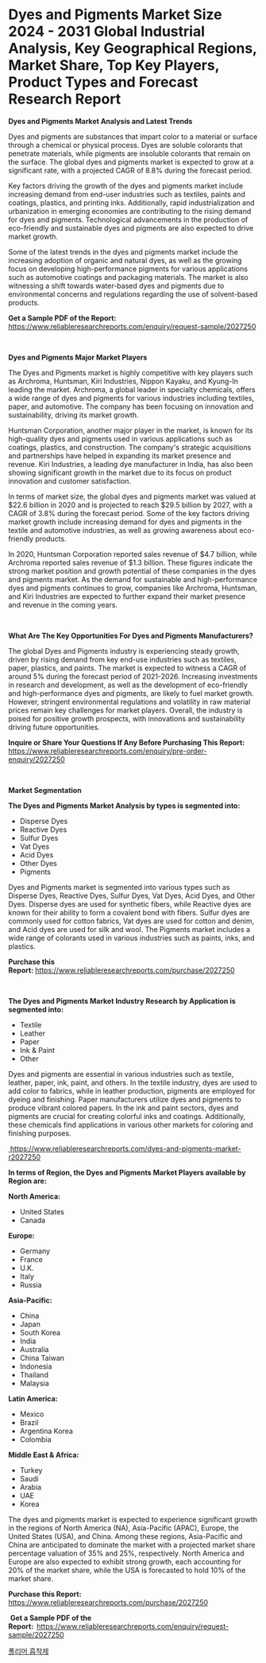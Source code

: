 <p><h1>Dyes and Pigments Market Size 2024 - 2031 Global Industrial Analysis, Key Geographical Regions, Market Share, Top Key Players, Product Types and Forecast Research Report</h1></p><p><strong>Dyes and Pigments Market Analysis and Latest Trends</strong></p>
<p><p>Dyes and pigments are substances that impart color to a material or surface through a chemical or physical process. Dyes are soluble colorants that penetrate materials, while pigments are insoluble colorants that remain on the surface. The global dyes and pigments market is expected to grow at a significant rate, with a projected CAGR of 8.8% during the forecast period.</p><p>Key factors driving the growth of the dyes and pigments market include increasing demand from end-user industries such as textiles, paints and coatings, plastics, and printing inks. Additionally, rapid industrialization and urbanization in emerging economies are contributing to the rising demand for dyes and pigments. Technological advancements in the production of eco-friendly and sustainable dyes and pigments are also expected to drive market growth.</p><p>Some of the latest trends in the dyes and pigments market include the increasing adoption of organic and natural dyes, as well as the growing focus on developing high-performance pigments for various applications such as automotive coatings and packaging materials. The market is also witnessing a shift towards water-based dyes and pigments due to environmental concerns and regulations regarding the use of solvent-based products.</p></p>
<p><strong>Get a Sample PDF of the Report:&nbsp;</strong> <a href="https://www.reliableresearchreports.com/enquiry/request-sample/2027250">https://www.reliableresearchreports.com/enquiry/request-sample/2027250</a></p>
<p>&nbsp;</p>
<p><strong>Dyes and Pigments Major Market Players</strong></p>
<p><p>The Dyes and Pigments market is highly competitive with key players such as Archroma, Huntsman, Kiri Industries, Nippon Kayaku, and Kyung-In leading the market. Archroma, a global leader in specialty chemicals, offers a wide range of dyes and pigments for various industries including textiles, paper, and automotive. The company has been focusing on innovation and sustainability, driving its market growth. </p><p>Huntsman Corporation, another major player in the market, is known for its high-quality dyes and pigments used in various applications such as coatings, plastics, and construction. The company's strategic acquisitions and partnerships have helped in expanding its market presence and revenue. Kiri Industries, a leading dye manufacturer in India, has also been showing significant growth in the market due to its focus on product innovation and customer satisfaction.</p><p>In terms of market size, the global dyes and pigments market was valued at $22.6 billion in 2020 and is projected to reach $29.5 billion by 2027, with a CAGR of 3.8% during the forecast period. Some of the key factors driving market growth include increasing demand for dyes and pigments in the textile and automotive industries, as well as growing awareness about eco-friendly products.</p><p>In 2020, Huntsman Corporation reported sales revenue of $4.7 billion, while Archroma reported sales revenue of $1.3 billion. These figures indicate the strong market position and growth potential of these companies in the dyes and pigments market. As the demand for sustainable and high-performance dyes and pigments continues to grow, companies like Archroma, Huntsman, and Kiri Industries are expected to further expand their market presence and revenue in the coming years.</p></p>
<p>&nbsp;</p>
<p><strong>What Are The Key Opportunities For Dyes and Pigments Manufacturers?</strong></p>
<p><p>The global Dyes and Pigments industry is experiencing steady growth, driven by rising demand from key end-use industries such as textiles, paper, plastics, and paints. The market is expected to witness a CAGR of around 5% during the forecast period of 2021-2026. Increasing investments in research and development, as well as the development of eco-friendly and high-performance dyes and pigments, are likely to fuel market growth. However, stringent environmental regulations and volatility in raw material prices remain key challenges for market players. Overall, the industry is poised for positive growth prospects, with innovations and sustainability driving future opportunities.</p></p>
<p><strong>Inquire or Share Your Questions If Any Before Purchasing This Report:</strong> <a href="https://www.reliableresearchreports.com/enquiry/pre-order-enquiry/2027250">https://www.reliableresearchreports.com/enquiry/pre-order-enquiry/2027250</a></p>
<p>&nbsp;</p>
<p><strong>Market Segmentation</strong></p>
<p><strong>The Dyes and Pigments Market Analysis by types is segmented into:</strong></p>
<p><ul><li>Disperse Dyes</li><li>Reactive Dyes</li><li>Sulfur Dyes</li><li>Vat Dyes</li><li>Acid Dyes</li><li>Other Dyes</li><li>Pigments</li></ul></p>
<p><p>Dyes and Pigments market is segmented into various types such as Disperse Dyes, Reactive Dyes, Sulfur Dyes, Vat Dyes, Acid Dyes, and Other Dyes. Disperse dyes are used for synthetic fibers, while Reactive dyes are known for their ability to form a covalent bond with fibers. Sulfur dyes are commonly used for cotton fabrics, Vat dyes are used for cotton and denim, and Acid dyes are used for silk and wool. The Pigments market includes a wide range of colorants used in various industries such as paints, inks, and plastics.</p></p>
<p><strong>Purchase this Report:&nbsp;</strong><a href="https://www.reliableresearchreports.com/purchase/2027250">https://www.reliableresearchreports.com/purchase/2027250</a></p>
<p>&nbsp;</p>
<p><strong>The Dyes and Pigments Market Industry Research by Application is segmented into:</strong></p>
<p><ul><li>Textile</li><li>Leather</li><li>Paper</li><li>Ink & Paint</li><li>Other</li></ul></p>
<p><p>Dyes and pigments are essential in various industries such as textile, leather, paper, ink, paint, and others. In the textile industry, dyes are used to add color to fabrics, while in leather production, pigments are employed for dyeing and finishing. Paper manufacturers utilize dyes and pigments to produce vibrant colored papers. In the ink and paint sectors, dyes and pigments are crucial for creating colorful inks and coatings. Additionally, these chemicals find applications in various other markets for coloring and finishing purposes.</p></p>
<p><a href="https://www.reliableresearchreports.com/dyes-and-pigments-market-r2027250">&nbsp;https://www.reliableresearchreports.com/dyes-and-pigments-market-r2027250</a></p>
<p><strong>In terms of Region, the Dyes and Pigments Market Players available by Region are:</strong></p>
<p>
    <p> <strong> North America: </strong>
        <ul>
            <li>United States</li>
            <li>Canada</li>
        </ul>
        </p> 
    <p> <strong> Europe: </strong>
        <ul>
            <li>Germany</li>
            <li>France</li>
            <li>U.K.</li>
            <li>Italy</li>
            <li>Russia</li>
        </ul>
        </p> 
    <p> <strong> Asia-Pacific: </strong>
        <ul>
            <li>China</li>
            <li>Japan</li>
            <li>South Korea</li>
            <li>India</li>
            <li>Australia</li>
            <li>China Taiwan</li>
            <li>Indonesia</li>
            <li>Thailand</li>
            <li>Malaysia</li>
        </ul>
        </p> 
    <p> <strong> Latin America: </strong>
        <ul>
            <li>Mexico</li>
            <li>Brazil</li>
            <li>Argentina Korea</li>
            <li>Colombia</li>
        </ul>
        </p> 
    <p> <strong> Middle East & Africa: </strong>
        <ul>
            <li>Turkey</li>
            <li>Saudi</li>
            <li>Arabia</li>
            <li>UAE</li>
            <li>Korea</li>
        </ul>
    </p>
    </p>
<p><p>The dyes and pigments market is expected to experience significant growth in the regions of North America (NA), Asia-Pacific (APAC), Europe, the United States (USA), and China. Among these regions, Asia-Pacific and China are anticipated to dominate the market with a projected market share percentage valuation of 35% and 25%, respectively. North America and Europe are also expected to exhibit strong growth, each accounting for 20% of the market share, while the USA is forecasted to hold 10% of the market share.</p></p>
<p><strong>Purchase this Report: </strong><a href="https://www.reliableresearchreports.com/purchase/2027250">https://www.reliableresearchreports.com/purchase/2027250</a></p>
<p>&nbsp;<strong>Get a Sample PDF of the Report:&nbsp;&nbsp;</strong><a href="https://www.reliableresearchreports.com/enquiry/request-sample/2027250">https://www.reliableresearchreports.com/enquiry/request-sample/2027250</a></p>
<p><strong></strong></p>
<p><p><a href="https://github.com/vsckjg50460/Market-Research-Report-List-3/blob/main/19599175296.md">폴리머 흡착제</a></p></p>